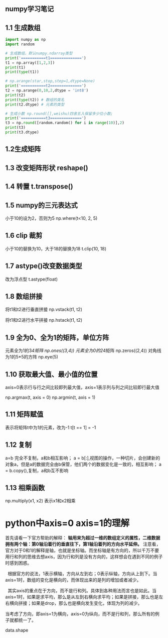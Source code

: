 **numpy学习笔记**
---

## 1.1 生成数组

```py
import numpy as np
import random

# 生成数组，默认numpy.ndarray类型
print('===========t1==============')
t1 = np.array([1,2,3])
print(t1)
print(type(t1))

# np.arange(star,stop,step=1,dtype=None)
print('===========t2==============')
t2 = np.arange(0,10,2,dtype = 'int8')
print(t2)
print(type(t2)) # 数组的类名
print(t2.dtype) # 元素的类型

# 生成小数 np.round([],weishu)四舍五入保留多少位小数; 
print('===========t3==============')
t3 = np.round([random.random() for i in range(10)],2)
print(t3)
print(t3.dtype)
```

## 1.2生成矩阵


## 1.3 改变矩阵形状 reshape()


## 1.4 转置 t.transpose()

## 1.5 numpy的三元表达式
小于10的设为2，否则为5
np.where(t<10, 2, 5) 

## 1.6 clip 裁剪
小于10的替换为10，大于18的替换为18
t.clip(10, 18)

## 1.7 astype()改变数据类型
改为浮点型
t.astype(float)

## 1.8 数组拼接
将t1和t2进行垂直拼接
np.vstack(t1, t2)


将t1和t2进行水平拼接
np.hstack(t1, t2)

## 1.9 全为0、全为1的矩阵，单位方阵
元素全为1的3*4矩阵
np.ones((3,4))
元素全为0的2*4矩阵
np.zeros((2,4))
对角线为1的5*5的方阵
np.eye(5)

## 1.10 获取最大值、最小值的位置
axis=0表示行与行之间比较即列最大值，axis=1表示列与列之间比较即行最大值

np.argmax(t, axis = 0)
np.argmin(t, axis = 1)

## 1.11 矩阵赋值
表示将矩阵t中为1的元素，改为-1
t[t == 1] = -1

## 1.12 复制
a=b 完全不复制，a和b相互影响；
a = b[:],视图的操作，一种切片，会创建新的对象a，但是a的数据完全由b保管，他们两个的数据变化是一致的，相互影响；
a = b.copy(),复制，a和b互不影响


## 1.13 相乘函数
np.multiply(x1, x2) 
表示x1和x2相乘






# python中axis=0 axis=1的理解
首先请看一下官方帮助的解释：
__轴用来为超过一维的数组定义的属性，二维数据拥有两个轴：第0轴沿着行的垂直往下，第1轴沿着列的方向水平延伸。__
注意看，官方对于0和1的解释是轴，也就是坐标轴。而坐标轴是有方向的，所以千万不要用行和列的思维去想axis，因为行和列是没有方向的，这样想会在遇到不同的例子时感到困惑。

 
根据官方的说法，1表示横轴，方向从左到右；0表示纵轴，方向从上到下。当axis=1时，数组的变化是横向的，而体现出来的是列的增加或者减少。

 
其实axis的重点在于方向，而不是行和列。具体到各种用法而言也是如此。当axis=1时，如果是求平均，那么是从左到右横向求平均；如果是拼接，那么也是左右横向拼接；如果是drop，那么也是横向发生变化，体现为列的减少。

当考虑了方向，即axis=1为横向，axis=0为纵向，而不是行和列，那么所有的例子就都统一了。



data.shape
